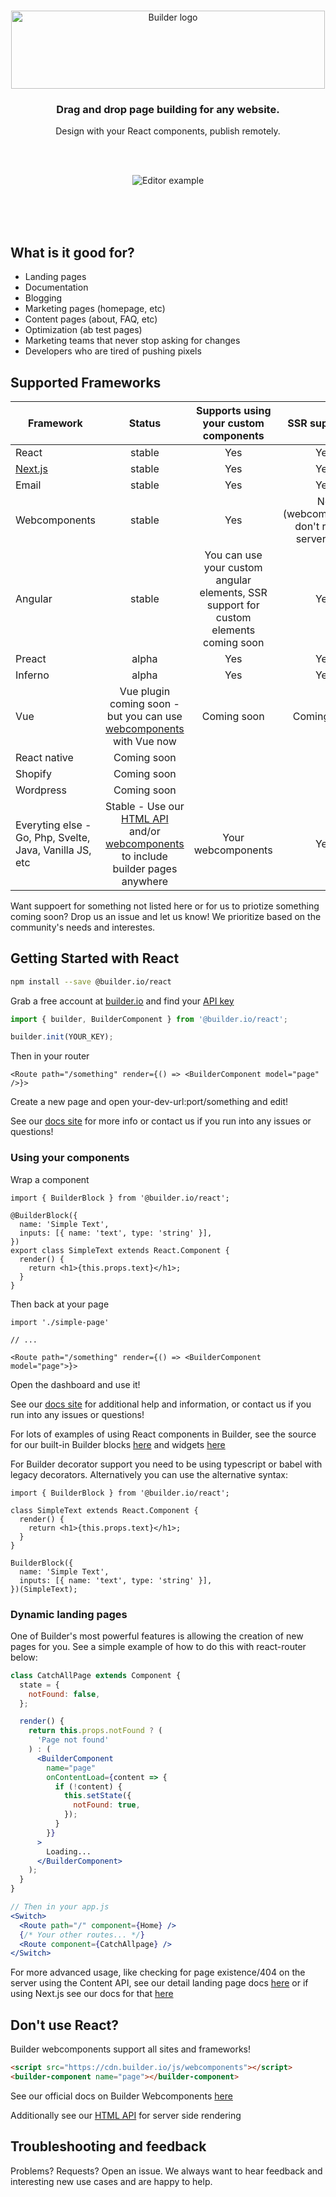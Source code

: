 <br />
<p align="center"><img width="502" height="125" src="https://imgur.com/B9CUJxo.gif" alt="Builder logo" /></p>
<h3 align="center">Drag and drop page building for any website.</h3>
<p align="center">Design with your React components, publish remotely.</p>
<br />
<br />
<p align="center"><img src="https://imgur.com/lHDo3Mq.gif" alt="Editor example" /></p>

<br /><br /><br />

## What is it good for?

- Landing pages
- Documentation
- Blogging
- Marketing pages (homepage, etc)
- Content pages (about, FAQ, etc)
- Optimization (ab test pages)
- Marketing teams that never stop asking for changes
- Developers who are tired of pushing pixels

## Supported Frameworks

| Framework                                               |                                                                                Status                                                                                 |                         Supports using your custom components                         |                SSR supported                |
| ------------------------------------------------------- | :-------------------------------------------------------------------------------------------------------------------------------------------------------------------: | :-----------------------------------------------------------------------------------: | :-----------------------------------------: |
| React                                                   |                                                                                stable                                                                                 |                                          Yes                                          |                     Yes                     |
| [Next.js](packages/react/examples/next-js)              |                                                                                stable                                                                                 |                                          Yes                                          |                     Yes                     |
| Email                                                   |                                                                                stable                                                                                 |                                          Yes                                          |                     Yes                     |
| Webcomponents                                           |                                                                                stable                                                                                 |                                          Yes                                          | No (webcomponents don't render server side) |
| Angular                                                 |                                                                                stable                                                                                 | You can use your custom angular elements, SSR support for custom elements coming soon |                     Yes                     |
| Preact                                                  |                                                                                 alpha                                                                                 |                                          Yes                                          |                     Yes                     |
| Inferno                                                 |                                                                                 alpha                                                                                 |                                          Yes                                          |                     Yes                     |
| Vue                                                     |                          Vue plugin coming soon - but you can use [webcomponents](https://builder.io/c/docs/webcomponents-sdk) with Vue now                           |                                      Coming soon                                      |                 Coming soon                 | Coming soon |
| React native                                            |                                                                              Coming soon                                                                              |                                                                                       |                                             |
| Shopify                                                 |                                                                              Coming soon                                                                              |                                                                                       |                                             |
| Wordpress                                               |                                                                              Coming soon                                                                              |                                                                                       |                                             |
| Everyting else - Go, Php, Svelte, Java, Vanilla JS, etc | Stable - Use our [HTML API](https://builder.io/c/docs/html-api) and/or [webcomponents](https://builder.io/c/docs/webcomponents-sdk) to include builder pages anywhere |                                  Your webcomponents                                   |                     Yes                     |

Want suppoert for something not listed here or for us to priotize something coming soon? Drop us an issue and let us know! We prioritize based on the community's needs and interestes.

## Getting Started with React

```sh
npm install --save @builder.io/react
```

Grab a free account at [builder.io](https://builder.io) and find your [API key](https://builder.io/account/organization)

```ts
import { builder, BuilderComponent } from '@builder.io/react';

builder.init(YOUR_KEY);
```

Then in your router

```tsx
<Route path="/something" render={() => <BuilderComponent model="page" />}>
```

Create a new page and open your-dev-url:port/something and edit!

See our [docs site](https://builder.io/c/docs/react) for more info or contact us if you run into any issues or questions!

### Using your components

Wrap a component

```tsx
import { BuilderBlock } from '@builder.io/react';

@BuilderBlock({
  name: 'Simple Text',
  inputs: [{ name: 'text', type: 'string' }],
})
export class SimpleText extends React.Component {
  render() {
    return <h1>{this.props.text}</h1>;
  }
}
```

Then back at your page

```tsx
import './simple-page'

// ...

<Route path="/something" render={() => <BuilderComponent model="page">}>
```

Open the dashboard and use it!

See our [docs site](https://builder.io/c/docs/custom-react-components) for additional help and information, or contact us if you run into any issues or questions!

For lots of examples of using React components in Builder, see the source for our built-in Builder blocks [here](https://github.com/BuilderIO/builder/tree/master/packages/react/src/blocks) and widgets [here](https://github.com/BuilderIO/builder/tree/master/packages/widgets/src/components)

For Builder decorator support you need to be using typescript or babel with legacy decorators.
Alternatively you can use the alternative syntax:

```tsx
import { BuilderBlock } from '@builder.io/react';

class SimpleText extends React.Component {
  render() {
    return <h1>{this.props.text}</h1>;
  }
}

BuilderBlock({
  name: 'Simple Text',
  inputs: [{ name: 'text', type: 'string' }],
})(SimpleText);
```

### Dynamic landing pages

One of Builder's most powerful features is allowing the creation of new pages for you. See a simple example of how to do this with react-router below:

```jsx
class CatchAllPage extends Component {
  state = {
    notFound: false,
  };

  render() {
    return this.props.notFound ? (
      'Page not found'
    ) : (
      <BuilderComponent
        name="page"
        onContentLoad={content => {
          if (!content) {
            this.setState({
              notFound: true,
            });
          }
        }}
      >
        Loading...
      </BuilderComponent>
    );
  }
}

// Then in your app.js
<Switch>
  <Route path="/" component={Home} />
  {/* Your other routes... */}
  <Route component={CatchAllpage} />
</Switch>
```

For more advanced usage, like checking for page existence/404 on the server using the Content API, see our detail landing page docs [here](https://builder.io/c/docs/custom-landing-pages) or if using Next.js see our docs for that [here](https://github.com/BuilderIO/builder/tree/master/packages/react/examples/next-js#dynamic-landing-pages)

## Don't use React?

Builder webcomponents support all sites and frameworks!

```html
<script src="https://cdn.builder.io/js/webcomponents"></script>
<builder-component name="page"></builder-component>
```

See our official docs on Builder Webcomponents [here](https://builder.io/c/docs/webcomponents-sdk)

Additionally see our [HTML API](https://builder.io/c/docs/html-api) for server side rendering

## Troubleshooting and feedback

Problems? Requests? Open an issue. We always want to hear feedback and interesting new use cases and are happy to help.
